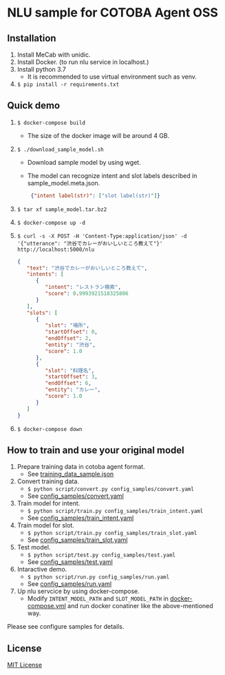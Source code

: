 # NLU sample for COTOBA Agent OSS

## Installation

1. Install MeCab with unidic.
1. Install Docker. (to run nlu service in localhost.)
1. Install python 3.7
   - It is recommended to use virtual environment such as venv.
1. `$ pip install -r requirements.txt`

## Quick demo

1. `$ docker-compose build`
   - The size of the docker image will be around 4 GB.
1. `$ ./download_sample_model.sh`
   - Download sample model by using wget.
   - The model can recognize intent and slot labels described in sample_model.meta.json.

      ```json
       {"intent label(str)": ["slot label(str)"]}
      ```

1. `$ tar xf sample_model.tar.bz2`
1. `$ docker-compose up -d`
1. `$ curl -s -X POST -H 'Content-Type:application/json' -d '{"utterance": "渋谷でカレーがおいしいところ教えて"}' http://localhost:5000/nlu`

   ```json
   {
      "text": "渋谷でカレーがおいしいところ教えて",
      "intents": [
         {
            "intent": "レストラン検索",
            "score": 0.9993921518325806
         }
      ],
      "slots": [
         {
            "slot": "場所",
            "startOffset": 0,
            "endOffset": 2,
            "entity": "渋谷",
            "score": 1.0
         },
         {
            "slot": "料理名",
            "startOffset": 3,
            "endOffset": 6,
            "entity": "カレー",
            "score": 1.0
         }
      ]
   }
   ```

1. `$ docker-compose down`

## How to train and use your original model

1. Prepare training data in cotoba agent format.
   - See [training_data_sample.json](training_data_sample.json)
1. Convert training data.
   - `$ python script/convert.py config_samples/convert.yaml`
   - See [config_samples/convert.yaml](config_samples/convert.yaml)
1. Train model for intent.
   - `$ python script/train.py config_samples/train_intent.yaml`
   - See [config_samples/train_intent.yaml](config_samples/train_intent.yaml)
1. Train model for slot.
   - `$ python script/train.py config_samples/train_slot.yaml`
   - See [config_samples/train_slot.yaml](config_samples/train_slot.yaml)
1. Test model.
   - `$ python script/test.py config_samples/test.yaml`
   - See [config_samples/test.yaml](config_samples/test.yaml)
1. Intaractive demo.
   - `$ python script/run.py config_samples/run.yaml`
   - See [config_samples/run.yaml](config_samples/run.yaml)
1. Up nlu servcice by using docker-compose.
   - Modify `INTENT_MODEL_PATH` and `SLOT_MODEL_PATH` in [docker-compose.yml](docker-compose.yml) and run docker conatiner like the above-mentioned way.

Please see configure samples for details.

## License

[MIT License](LICENSE)
